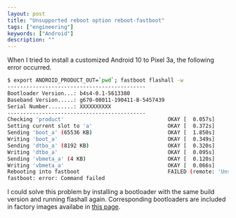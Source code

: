 ```yaml
---
layout: post
title: "Unsupported reboot option reboot-fastboot"
tags: ["engineering"]
keywords: ["Android"]
description: ""
---
```


When I tried to install a customized Android 10 to Pixel 3a, the following error occurred.

```bash
$ export ANDROID_PRODUCT_OUT=`pwd`; fastboot flashall -w
--------------------------------------------
Bootloader Version...: b4s4-0.1-5613380
Baseband Version.....: g670-00011-190411-B-5457439
Serial Number........: XXXXXXXXXX
--------------------------------------------
Checking 'product'                                 OKAY [  0.057s]
Setting current slot to 'a'                        OKAY [  0.372s]
Sending 'boot_a' (65536 KB)                        OKAY [  1.850s]
Writing 'boot_a'                                   OKAY [  0.349s]
Sending 'dtbo_a' (8192 KB)                         OKAY [  0.320s]
Writing 'dtbo_a'                                   OKAY [  0.095s]
Sending 'vbmeta_a' (4 KB)                          OKAY [  0.120s]
Writing 'vbmeta_a'                                 OKAY [  0.066s]
Rebooting into fastboot                            FAILED (remote: 'Unsupported reboot option reboot-fastboot')
fastboot: error: Command failed
```

I could solve this problem by installing a bootloader with the same build version and running flashall again. Corresponding bootloaders are included in factory images availabe in [this page](https://developers.google.com/android/images).
